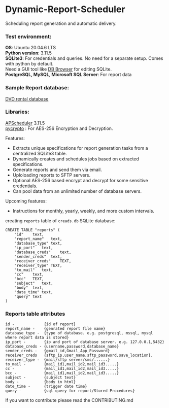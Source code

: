 # Dynamic-Report-Scheduler

Scheduling report generation and automatic delivery.


### Test environment:

**OS**:              Ubuntu 20.04.6 LTS\
**Python version**:  3.11.5\
**SQLite3**:         For credentials and queries. No need for a separate setup. 
                     Comes with python by default.  
                     Need a GUI tool like [DB Browser](https://sqlitebrowser.org/) for editing SQLite.\
**PostgreSQL, MySQL, Microsoft SQL Server**:      For report data

### Sample Report database:
[DVD rental database](https://www.postgresqltutorial.com/postgresql-getting-started/postgresql-sample-database/)


### Libraries:
[APScheduler](https://github.com/agronholm/apscheduler) 3.11.5\
[pycrypto](https://anaconda.org/anaconda/pycrypto) : For AES-256 Encryption and Decryption.

Features:
* Extracts unique specifications for report generation tasks from a centralized SQLite3 table.
* Dynamically creates and schedules jobs based on extracted specifications.
* Generate reports and send them via email.
* Uploloading reports to SFTP servers.
* Optional AES-256 based encrypt and decrypt for some sensitive credentials.
* Can pool data from an unlimited number of database servers.


Upcoming features:
* Instructions for monthly, yearly, weekly, and more custom intervals.




creating ```reports``` table of ```creads.db``` SQLite database:

```
CREATE TABLE "reports" (
	"id"	text,
	"report_name"	text,
	"database_type"	text,
	"ip_port"	text,
	"database_creds"	text,
	"sender_creds"	text,
	"receiver_creds"	TEXT,
	"receiver_type"	TEXT,
	"to_mail"	text,
	"cc"	text,
	"bcc"	TEXT,
	"subject"	text,
	"body"	text,
	"date_time"	text,
	"query"	text
)
```


### Reports table attributes
```
id -             {id of report}
report_name -    {genrated report file name}
database_type -  {type of database. e.g. postgresql, mssql, mysql where report data is stored}
ip_port -        {ip and port of database server. e.g. 127.0.0.1,5432}
database_creds - {username,password,database_name}
sender_creds -   {gmail_id,Gmail_App_Password}
receiver_creds	 {sftp_ip,user_name,sftp_password,save_location},
receiver_type -  {mail/sftp server/sms/......}
to_mail -        {mail_id1,mail_id2,mail_id3.....}
cc -             {mail_id1,mail_id2,mail_id3.....}
bcc -            {mail_id1,mail_id2,mail_id3.....}
subject -        {subject text}
body -           {body in html}
date_time -      {trigger date time}
query -          {sql query for report/Stored Procedures}

```

If you want to contribute please read the CONTRIBUTING.md